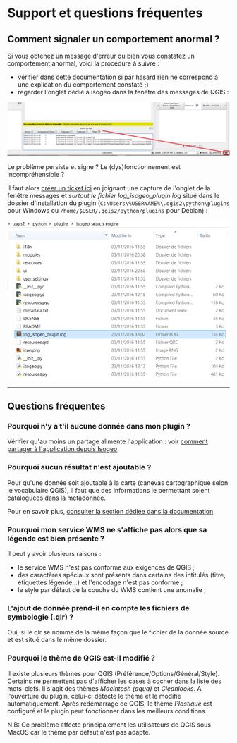 # Support et questions fréquentes

## Comment signaler un comportement anormal ?

Si vous obtenez un message d'erreur ou bien vous constatez un comportement anormal, voici la procédure à suivre :

* vérifier dans cette documentation si par hasard rien ne correspond à une explication du comportement constaté ;\)
* regarder l'onglet dédié à isogeo dans la fenêtre des messages de QGIS :

![](https://raw.githubusercontent.com/isogeo/isogeo-plugin-qgis/master/img/qgis_log_view_tab_isogeo_fr.png "Ouvrir la fenêtre des messages de QGIS")

Le problème persiste et signe ? Le \(dys\)fonctionnement est incompréhensible ?

Il faut alors [créer un ticket ici](https://github.com/isogeo/isogeo-plugin-qgis/issues) en joignant une capture de l'onglet de la fenêtre messages et _surtout le fichier log\_isogeo\_plugin.log_ situé dans le dossier d'installation du plugin \(`C:\Users\%USERNAME%\.qgis2\python\plugins` pour Windows ou `/home/$USER/.qgis2/python/plugins` pour Debian\) :

![](https://raw.githubusercontent.com/isogeo/isogeo-plugin-qgis/master/img/qgis_plugin_folder_structure.png "Structure du dossier du plugin Isogeo pour QGIS")

---

## Questions fréquentes

### Pourquoi n'y a t'il aucune donnée dans mon plugin ?

Vérifier qu'au moins un partage alimente l'application : voir [comment partager à l'application depuis Isogeo](/usage/configuration.md).

### Pourquoi aucun résultat n'est ajoutable ?

Pour qu'une donnée soit ajoutable à la carte \(canevas cartographique selon le vocabulaire QGIS\), il faut que des informations le permettant soient cataloguées dans la métadonnée.

Pour en savoir plus, [consulter la section dédiée dans la documentation](/usage/display.md).

### Pourquoi mon service WMS ne s'affiche pas alors que sa légende est bien présente ?

Il peut y avoir plusieurs raisons :

* le service WMS n'est pas conforme aux exigences de QGIS ;
* des caractères spéciaux sont présents dans certains des intitulés \(titre, étiquettes légende...\) et l'encodage n'est pas conforme ;
* le style par défaut de la couche du WMS contient une anomalie ;

### L'ajout de donnée prend-il en compte les fichiers de symbologie \(.qlr\) ?

Oui, si le qlr se nomme de la même façon que le fichier de la donnée source et est situé dans le même dossier.

### Pourquoi le thème de QGIS est-il modifié ? 

Il existe plusieurs thèmes pour QGIS \(Préférence/Options/Général/Style\). Certains ne permettent pas d'afficher les cases à cocher dans la liste des mots-clefs. Il s'agit des thèmes _Macintosh \(aqua\)_ et _Cleanlooks_. A l'ouverture du plugin, celui-ci détecte le thème et le modifie automatiquement. Après redémarrage de QGIS, le thème _Plastique_ est configuré et le plugin peut fonctionner dans les meilleurs conditions. 

N.B: Ce problème affecte principalement les utilisateurs de QGIS sous MacOS car le thème par défaut n'est pas adapté. 




